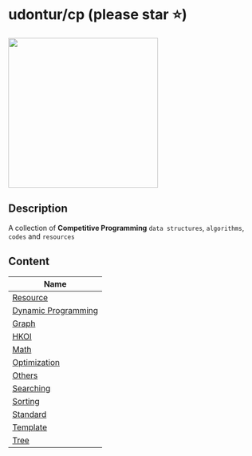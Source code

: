 # udontur/cp (please star ⭐)
[<img width="300px" src="https://github.com/udontur/udontur/blob/3c310baa4d79e3929f23e1dbc6a8bef6df88d6e3/image/brain.png"/>](https://github.com/udontur)
## Description
A collection of **Competitive Programming** `data structures`, `algorithms`, `codes` and `resources`
## Content
|Name|
|-----|
|[Resource](*Resource)|
|[Dynamic Programming](DP)|
|[Graph](Graph)|
|[HKOI](HKOI)|
|[Math](Math)|
|[Optimization](Optimization)|
|[Others](Others)|
|[Searching](Searching)|
|[Sorting](Sorting)|
|[Standard](Standard)|
|[Template](Template)|
|[Tree](Tree)|
